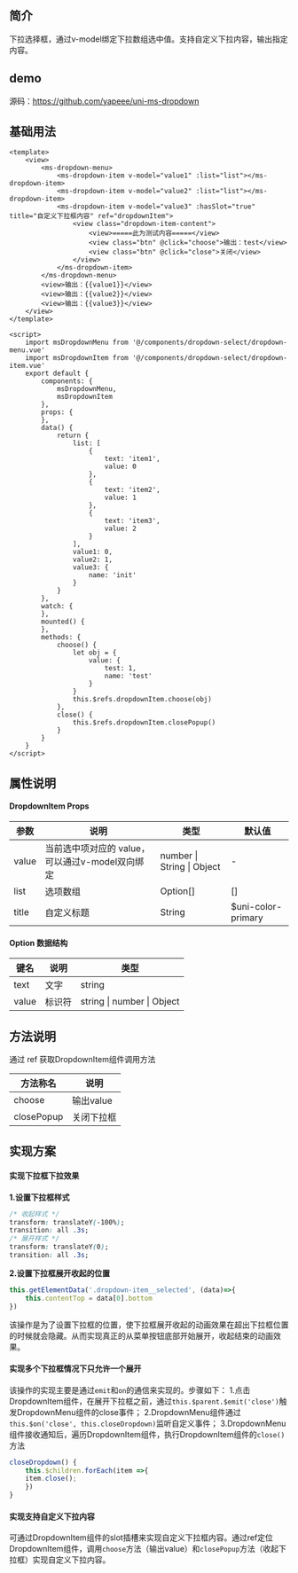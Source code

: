 ## 简介

下拉选择框，通过v-model绑定下拉数组选中值。支持自定义下拉内容，输出指定内容。

## demo

源码：https://github.com/yapeee/uni-ms-dropdown

## 基础用法

```vue
<template>
	<view>
		<ms-dropdown-menu>
			<ms-dropdown-item v-model="value1" :list="list"></ms-dropdown-item>
			<ms-dropdown-item v-model="value2" :list="list"></ms-dropdown-item>
			<ms-dropdown-item v-model="value3" :hasSlot="true" title="自定义下拉框内容" ref="dropdownItem">
				<view class="dropdown-item-content">
					<view>=====此为测试内容=====</view>
					<view class="btn" @click="choose">输出：test</view>
					<view class="btn" @click="close">关闭</view>
				</view>
			</ms-dropdown-item>
		</ms-dropdown-menu>
		<view>输出：{{value1}}</view>
		<view>输出：{{value2}}</view>
		<view>输出：{{value3}}</view>
	</view>
</template>

<script>
	import msDropdownMenu from '@/components/dropdown-select/dropdown-menu.vue'
	import msDropdownItem from '@/components/dropdown-select/dropdown-item.vue'
	export default {
		components: {
			msDropdownMenu,
			msDropdownItem
		},
		props: {
		},
		data() {
			return {
				list: [
					{
						text: 'item1',
						value: 0
					},
					{
						text: 'item2',
						value: 1
					},
					{
						text: 'item3',
						value: 2
					}
				],
				value1: 0,
				value2: 1,
				value3: {
					name: 'init'
				}
			}
		},
		watch: {
		},
		mounted() {
		},
		methods: {
			choose() {
				let obj = {
					value: {
						test: 1,
						name: 'test'
					}
				}
				this.$refs.dropdownItem.choose(obj)
			},
			close() {
				this.$refs.dropdownItem.closePopup()
			}
		}
	}
</script>
```

## 属性说明

#### DropdownItem Props

| 参数         | 说明                    | 类型    | 默认值             |
| ------------ | ----------------------- | ------- | ------------------ |
| value      | 当前选中项对应的 value，可以通过v-model双向绑定 | number \| String \| Object | -               |
| list         | 选项数组      | Option[] | []                 |
| title | 自定义标题 | String  | $uni-color-primary |

#### Option 数据结构

| 键名  | 说明   | 类型                         |
| ---- | ----- | --------------------------- |
| text  | 文字   | string                    |
| value | 标识符 | string \| number \| Object |

## 方法说明
通过 ref 获取DropdownItem组件调用方法

| 方法称名  | 说明   |
| ---- | ----- |
| choose  | 输出value  |
| closePopup | 关闭下拉框 |

## 实现方案
#### 实现下拉框下拉效果
**1.设置下拉框样式**

```css
/* 收起样式 */
transform: translateY(-100%);
transition: all .3s;
/* 展开样式 */
transform: translateY(0);
transition: all .3s;
```
**2.设置下拉框展开收起的位置**

```javascript
this.getElementData('.dropdown-item__selected', (data)=>{
	this.contentTop = data[0].bottom
})
```
该操作是为了设置下拉框的位置，使下拉框展开收起的动画效果在超出下拉框位置的时候就会隐藏。从而实现真正的从菜单按钮底部开始展开，收起结束的动画效果。

#### 实现多个下拉框情况下只允许一个展开
该操作的实现主要是通过`emit`和`on`的通信来实现的。步骤如下：
1.点击DropdownItem组件，在展开下拉框之前，通过`this.$parent.$emit('close')`触发DropdownMenu组件的close事件；
2.DropdownMenu组件通过`this.$on('close', this.closeDropdown)`监听自定义事件；
3.DropdownMenu组件接收通知后，遍历DropdownItem组件，执行DropdownItem组件的`close()`方法

```javascript
closeDropdown() {
	this.$children.forEach(item =>{
	item.close();
	})
}
```

#### 实现支持自定义下拉内容

可通过DropdownItem组件的slot插槽来实现自定义下拉框内容。通过ref定位DropdownItem组件，调用`choose`方法（输出value）和`closePopup`方法（收起下拉框）实现自定义下拉内容。